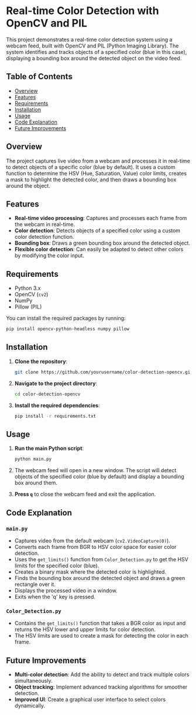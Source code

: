 # Real-time Color Detection with OpenCV and PIL

This project demonstrates a real-time color detection system using a webcam feed, built with OpenCV and PIL (Python Imaging Library). The system identifies and tracks objects of a specified color (blue in this case), displaying a bounding box around the detected object on the video feed.

## Table of Contents
- [Overview](#overview)
- [Features](#features)
- [Requirements](#requirements)
- [Installation](#installation)
- [Usage](#usage)
- [Code Explanation](#code-explanation)
- [Future Improvements](#future-improvements)

## Overview

The project captures live video from a webcam and processes it in real-time to detect objects of a specific color (blue by default). It uses a custom function to determine the HSV (Hue, Saturation, Value) color limits, creates a mask to highlight the detected color, and then draws a bounding box around the object.


## Features

- **Real-time video processing**: Captures and processes each frame from the webcam in real-time.
- **Color detection**: Detects objects of a specified color using a custom color detection function.
- **Bounding box**: Draws a green bounding box around the detected object.
- **Flexible color detection**: Can easily be adapted to detect other colors by modifying the color input.

## Requirements

- Python 3.x
- OpenCV (`cv2`)
- NumPy
- Pillow (PIL)

You can install the required packages by running:
```bash
pip install opencv-python-headless numpy pillow
```

## Installation

1. **Clone the repository**:
   ```bash
   git clone https://github.com/yourusername/color-detection-opencv.git
   ```
2. **Navigate to the project directory**:
   ```bash
   cd color-detection-opencv
   ```
3. **Install the required dependencies**:
   ```bash
   pip install -r requirements.txt
   ```

## Usage

1. **Run the main Python script**:
   ```bash
   python main.py
   ```
   
2. The webcam feed will open in a new window. The script will detect objects of the specified color (blue by default) and display a bounding box around them.

3. **Press `q`** to close the webcam feed and exit the application.

## Code Explanation

### `main.py`
- Captures video from the default webcam (`cv2.VideoCapture(0)`).
- Converts each frame from BGR to HSV color space for easier color detection.
- Uses the `get_limits()` function from `Color_Detection.py` to get the HSV limits for the specified color (blue).
- Creates a binary mask where the detected color is highlighted.
- Finds the bounding box around the detected object and draws a green rectangle over it.
- Displays the processed video in a window.
- Exits when the 'q' key is pressed.

### `Color_Detection.py`
- Contains the `get_limits()` function that takes a BGR color as input and returns the HSV lower and upper limits for color detection.
- The HSV limits are used to create a mask for detecting the color in each frame.

## Future Improvements

- **Multi-color detection**: Add the ability to detect and track multiple colors simultaneously.
- **Object tracking**: Implement advanced tracking algorithms for smoother detection.
- **Improved UI**: Create a graphical user interface to select colors dynamically.